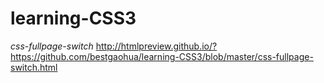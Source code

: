 # learning-CSS3
*css-fullpage-switch*
http://htmlpreview.github.io/?https://github.com/bestgaohua/learning-CSS3/blob/master/css-fullpage-switch.html

